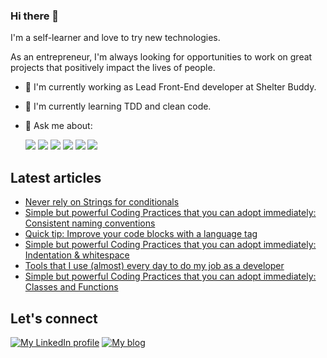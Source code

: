 ### Hi there 👋
I'm a self-learner and love to try new technologies.

As an entrepreneur, I'm always looking for opportunities to work on great projects that positively impact the lives of people.

- 🔭 I'm currently working as Lead Front-End developer at Shelter Buddy.
- 🌱 I'm currently learning TDD and clean code.
- 💬 Ask me about:

   <img src="https://img.shields.io/badge/iOS-000000?logo=ios&logoColor=white&style=for-the-badge" /> <img src="https://img.shields.io/badge/swift-%23FA7343.svg?&style=for-the-badge&logo=swift&logoColor=white" /> <img src="https://img.shields.io/badge/javascript%20-%23323330.svg?&style=for-the-badge&logo=javascript&logoColor=%23F7DF1E" /> <img src="https://img.shields.io/badge/react%20-%2320232a.svg?&style=for-the-badge&logo=react&logoColor=%2361DAFB" /> <img src="https://img.shields.io/badge/Flutter%20-%2302569B.svg?&style=for-the-badge&logo=Flutter&logoColor=white" /> <img src="https://img.shields.io/badge/dart-%230175C2.svg?&style=for-the-badge&logo=dart&logoColor=white" />

## Latest articles
<!-- BLOG-POST-LIST:START -->
- [Never rely on Strings for conditionals](https://blog.darlantc.com/never-rely-on-strings-for-conditionals)
- [Simple but powerful Coding Practices that you can adopt immediately: Consistent naming conventions](https://blog.darlantc.com/simple-but-powerful-coding-practices-that-you-can-adopt-immediately-consistent-naming-conventions)
- [Quick tip: Improve your code blocks with a language tag](https://blog.darlantc.com/quick-tip-improve-your-code-blocks-with-a-language-tag)
- [Simple but powerful Coding Practices that you can adopt immediately: Indentation &amp; whitespace](https://blog.darlantc.com/simple-but-powerful-coding-practices-that-you-can-adopt-immediately-indentation-and-whitespace)
- [Tools that I use &lpar;almost&rpar; every day to do my job as a developer](https://blog.darlantc.com/tools-that-i-use-almost-every-day-to-do-my-job-as-a-developer)
- [Simple but powerful Coding Practices that you can adopt immediately: Classes and Functions](https://blog.darlantc.com/simple-but-powerful-coding-practices-that-you-can-adopt-immediately-classes-and-functions)
<!-- BLOG-POST-LIST:END -->

## Let's connect
[![My LinkedIn profile](https://img.shields.io/badge/linkedin-%230077B5.svg?&style=for-the-badge&logo=linkedin&logoColor=white)](https://www.linkedin.com/in/darlantc/) [![My blog](https://img.shields.io/badge/Hashnode-%232962FF.svg?&style=for-the-badge&logo=hashnode&logoColor=white)](https://blog.darlantc.com)
